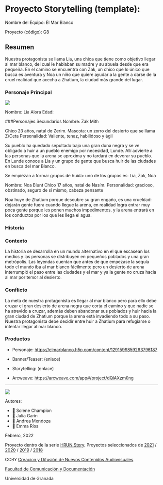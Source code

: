 

# Proyecto Storytelling (template): 

Nombre del Equipo: El Mar Blanco

Proyecto (código): G8


## Resumen

Nuestra protagonista se llama Lia, una chica que tiene como objetivo llegar al mar blanco, del cual le hablaban su madre y su abuela desde que era pequeña. En el camino se encuentra con Zak, un chico que lo único que busca es aventura y Noa un niño que quiere ayudar a la gente a darse de la cruel realidad que acecha a Zhatium, la ciudad más grande del lugar.

### Personaje Principal

![](https://github.com/mgea/storytelling/blob/master/img-nobody.png)

Nombre: Lia Alora
Edad: 

###Personajes Secundarios
Nombre: Zak Mith

Chico 23 años, natal de Zerim.
Mascota: un zorro del desierto que se llama Z/Ceta
Personalidad: Valiente, tenaz, habilidoso y ágil

Su pueblo ha quedado sepultado bajo una gran duna negra y se ve obligado a huir a un pueblo enemigo por necesidad, Lunde.
Allí advierte a las personas que la arena se aproxima y no tardará en devorar su pueblo. En Lunde conoce a Lia y un grupo de gente que busca huir de las ciudades en busca del mar Blanco. 


Se empiezan a formar grupos de huida: uno de los grupos es: Lia, Zak, Noa

Nombre: Noa Blunt
Chico 17 años, natal de Nasím.
Personalidad: gracioso, obstinado, seguro de sí mismo,  cabeza pensante

Noa huye de Zhatium porque descubre su gran engaño, es una crueldad: dejarán gente fuera cuando llegue la arena, en realidad logra entrar muy poca gente porque les ponen muchos impedimentos. y la arena entrará en los conductos por los que les llega el agua.



### Historia


### Contexto
La historia se desarrolla en un mundo alternativo en el que escasean los medios y las personas se distribuyen en pequeños poblados y una gran metrópolis. Las leyendas cuentan que antes de que empezase la sequía todo el mundo iba al mar blanco fácilmente pero un desierto de arena interrumpió el paso entre las ciudades y el mar y ya la gente no cruza hacia al mar por temor al desierto.
### Conflicto 
La meta de nuestra protagonista es llegar al mar blanco pero para ello debe cruzar el gran desierto de arena negra que corta el camino y que nadie se ha atrevido a cruzar, además deben abandonar sus poblados y huir hacia la gran ciudad de Zhatium porque la arena está invadiendo todo a su paso. Nuestra protagonista debe decidir entre huir a Zhatium para refugiarse o intentar llegar al mar blanco.


### Productos

- Personaje: https://elmarblanco.h5p.com/content/1291599859263796187

- Banner/Teaser:  (enlace) 

- Storytelling: (enlace) 

- Arcweave: https://arcweave.com/app#/project/dQlAXzm0ng

------
![](https://upload.wikimedia.org/wikipedia/commons/thumb/6/62/CC-BY-SA-Andere_Wikis_%28v%29.svg/200px-CC-BY-SA-Andere_Wikis_%28v%29.svg.png)


Autores:  
<!---
Incluir lista de personas del grupo 
Se puede añadir enlace a página personal de github o lo que se quiera...(optativo)
-->

- :woman: Solene Champion
- :woman: Julia Garín
- :woman: Andrea Mendoza
- :woman: Emma Ríos

<!---
Lista completa de emojis de markDown - https://gist.github.com/rxaviers/7360908) 
-->



Febrero, 2022

Proyecto dentro de la serie [HRUN Story](https://github.com/mgea/storytelling_21/blob/master/What_is_a_HRUN_story.md). 
Proyectos seleccionados de  [2021](https://github.com/mgea/storytelling/blob/master/2021/readme.md) / [2020](https://github.com/mgea/storytelling/blob/master/2020/readme.md)  / 
[2019](https://github.com/mgea/storytelling/blob/master/2019/readme.md) / [2018](https://github.com/mgea/storytelling/blob/master/2018/readme.md) 

CCBY [Creacion y Difusión de Nuevos Contenidos Audiovisuales](http://utopolis.ugr.es/medialab)

[Facultad de Comunicación y Documentación](http://fcd.ugr.es)

Universidad de Granada
